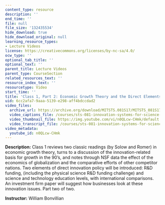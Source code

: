 ```yaml
---
content_type: resource
description: ''
end_time: ''
file: null
file_size: '132435534'
hide_download: true
hide_download_original: null
learning_resource_types:
- Lecture Videos
license: https://creativecommons.org/licenses/by-nc-sa/4.0/
ocw_type: ''
optional_tab_title: ''
optional_text: ''
parent_title: Lecture Videos
parent_type: CourseSection
related_resources_text: ''
resource_index_text: ''
resourcetype: Video
start_time: ''
title: 'Class 1, Part 2: Economic Growth Theory and the Direct Elements in Innovation'
uid: 6cc2afa7-9aaa-5139-e298-aff4bdccdad2
video_files:
  archive_url: https://archive.org/download/MITSTS.081S17/MITSTS_081S17_Class01_2_300k.mp4
  video_captions_file: /courses/sts-081-innovation-systems-for-science-technology-energy-manufacturing-and-health-spring-2017/1b3079962b4156d6bfddd83272a05d97_n0QLcw-CHmk.vtt
  video_thumbnail_file: https://img.youtube.com/vi/n0QLcw-CHmk/default.jpg
  video_transcript_file: /courses/sts-081-innovation-systems-for-science-technology-energy-manufacturing-and-health-spring-2017/5878d9d0ab116513ba3c7a010f554913_n0QLcw-CHmk.pdf
video_metadata:
  youtube_id: n0QLcw-CHmk
---
```


**Description:** Class 1 reviews two classic readings (by Solow and Romer) in economic growth theory, turns to a discussion of the innovation-related basis for growth in the 90’s, and notes through NSF data the effect of the economics of globalization and the comparative efforts of other competitor nations. Two elements of direct innovation policy will be introduced: R&D funding, (including the physical science R&D funding challenge) and science and technology education levels, with international comparisons. An investment firm paper will suggest how businesses look at these innovation issues. Part two of two.

**Instructor:** William Bonvillian

